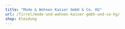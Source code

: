 ```yaml
---
title: "Mode & Wohnen Kaiser GmbH & Co. KG"
url: /firrel/mode-und-wohnen-kaiser-gmbh-und-co-kg/
shop: Kleidung
---
```

